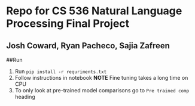 # Repo for CS 536 Natural Language Processing Final Project

## Josh Coward, Ryan Pacheco, Sajia Zafreen

##Run
1) Run `pip install -r requriments.txt`
2) Follow instructions in notebook
**NOTE** Fine tuning takes a long time on CPU
3) To only look at pre-trained model comparisons go to `Pre trained comp` heading

